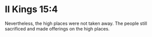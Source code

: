 # II Kings 15:4

Nevertheless, the high places were not taken away. The people still sacrificed and made offerings on the high places.
